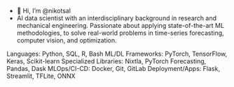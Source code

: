 - 👋 Hi, I’m @nikotsal
- AI data scientist with an interdisciplinary background in research and mechanical engineering. Passionate about applying state-of-the-art ML methodologies, to solve real-world problems in time-series forecasting, computer vision, and optimization.

Languages: Python, SQL, R, Bash
ML/DL Frameworks: PyTorch, TensorFlow, Keras, Scikit-learn
Specialized Libraries: Nixtla, PyTorch Forecasting, Pandas, Dask
MLOps/CI-CD: Docker, Git, GitLab
Deployment/Apps: Flask, Streamlit, TFLite, ONNX
